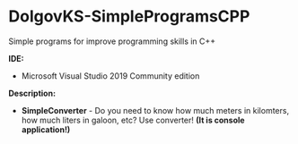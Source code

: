 # DolgovKS-SimpleProgramsCPP
Simple programs for improve programming skills in C++

**IDE:**

* Microsoft Visual Studio 2019 Community edition

**Description:**

* **SimpleConverter** - Do you need to know how much meters in kilomters, how much liters in galoon, etc? Use converter! **(It is console application!)**
